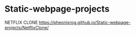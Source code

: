 # Static-webpage-projects

NETFLIX CLONE 
https://pheonixrog.github.io/Static-webpage-projects/NetflixClone/
